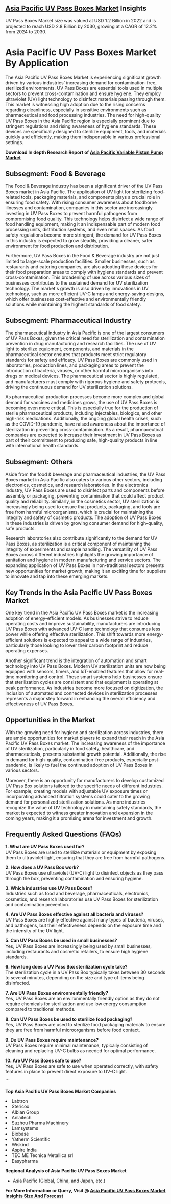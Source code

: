 <h2><a href="https://www.verifiedmarketreports.com/download-sample/?rid=238642&amp;utm_source=Github-Feb&amp;utm_medium=225" target="_blank">Asia Pacific UV Pass Boxes Market</a> Insights</h2><p>UV Pass Boxes Market size was valued at USD 1.2 Billion in 2022 and is projected to reach USD 2.8 Billion by 2030, growing at a CAGR of 12.2% from 2024 to 2030.</p><p><h1>Asia Pacific UV Pass Boxes Market By Application</h1> <p>The Asia Pacific UV Pass Boxes Market is experiencing significant growth driven by various industries' increasing demand for contamination-free, sterilized environments. UV Pass Boxes are essential tools used in multiple sectors to prevent cross-contamination and ensure hygiene. They employ ultraviolet (UV) light technology to disinfect materials passing through them. This market is witnessing high adoption due to the rising concerns regarding cleanliness, especially in sensitive environments such as pharmaceutical and food processing industries. The need for high-quality UV Pass Boxes in the Asia Pacific region is especially prominent due to stringent regulations and rising awareness of hygiene standards. These devices are specifically designed to sterilize equipment, tools, and materials quickly and efficiently, making them indispensable in various professional settings. <p><strong>Download In depth Research Report of <a href="https://www.verifiedmarketreports.com/download-sample/?rid=236118&amp;utm_source=Pulse-Dec&amp;utm_medium=225" target="_blank">Asia Pacific Variable Piston Pump Market</a></strong></p> <h2>Subsegment: Food & Beverage</h2> <p>The Food & Beverage industry has been a significant driver of the UV Pass Boxes market in Asia Pacific. The application of UV light for sterilizing food-related tools, packaging materials, and components plays a crucial role in ensuring food safety. With rising consumer awareness about foodborne illnesses and contamination, companies in this sector are increasingly investing in UV Pass Boxes to prevent harmful pathogens from compromising food quality. This technology helps disinfect a wide range of food handling equipment, making it an indispensable part of modern food processing units, distribution systems, and even retail spaces. As food safety regulations become more stringent, the demand for UV Pass Boxes in this industry is expected to grow steadily, providing a cleaner, safer environment for food production and distribution.</p> <p>Furthermore, UV Pass Boxes in the Food & Beverage industry are not just limited to large-scale production facilities. Smaller businesses, such as restaurants and catering companies, are also adopting these devices for their food preparation areas to comply with hygiene standards and prevent cross-contamination. This broadening of use across various sizes of businesses contributes to the sustained demand for UV sterilization technology. The market's growth is also driven by innovations in UV technology, such as more efficient UV-C lamps and energy-saving designs, which offer businesses cost-effective and environmentally friendly solutions while maintaining the highest standards of food safety.</p> <h2>Subsegment: Pharmaceutical Industry</h2> <p>The pharmaceutical industry in Asia Pacific is one of the largest consumers of UV Pass Boxes, given the critical need for sterilization and contamination prevention in drug manufacturing and research facilities. The use of UV light to sterilize equipment, components, and materials in the pharmaceutical sector ensures that products meet strict regulatory standards for safety and efficacy. UV Pass Boxes are commonly used in laboratories, production lines, and packaging areas to prevent the introduction of bacteria, viruses, or other harmful microorganisms into drugs or medical devices. The pharmaceutical sector is highly regulated, and manufacturers must comply with rigorous hygiene and safety protocols, driving the continuous demand for UV sterilization solutions.</p> <p>As pharmaceutical production processes become more complex and global demand for vaccines and medicines grows, the use of UV Pass Boxes is becoming even more critical. This is especially true for the production of sterile pharmaceutical products, including injectables, biologics, and other high-risk medications. Additionally, the ongoing global health crises, such as the COVID-19 pandemic, have raised awareness about the importance of sterilization in preventing cross-contamination. As a result, pharmaceutical companies are expected to increase their investment in UV Pass Boxes as part of their commitment to producing safe, high-quality products in line with international health standards.</p> <h2>Subsegment: Others</h2> <p>Aside from the food & beverage and pharmaceutical industries, the UV Pass Boxes market in Asia Pacific also caters to various other sectors, including electronics, cosmetics, and research laboratories. In the electronics industry, UV Pass Boxes are used to disinfect parts and components before assembly or packaging, preventing contamination that could affect product quality and reliability. Similarly, in the cosmetics sector, UV sterilization is increasingly being used to ensure that products, packaging, and tools are free from harmful microorganisms, which is crucial for maintaining the integrity and safety of cosmetic products. The adoption of UV Pass Boxes in these industries is driven by growing consumer demand for high-quality, safe products.</p> <p>Research laboratories also contribute significantly to the demand for UV Pass Boxes, as sterilization is a critical component of maintaining the integrity of experiments and sample handling. The versatility of UV Pass Boxes across different industries highlights the growing importance of sanitation and hygiene in modern manufacturing and service sectors. The expanding application of UV Pass Boxes in non-traditional sectors presents new opportunities for market growth, making it an exciting time for suppliers to innovate and tap into these emerging markets.</p> <h2>Key Trends in the Asia Pacific UV Pass Boxes Market</h2> <p>One key trend in the Asia Pacific UV Pass Boxes market is the increasing adoption of energy-efficient models. As businesses strive to reduce operating costs and improve sustainability, manufacturers are introducing UV Pass Boxes with advanced UV-C lamp technology that consumes less power while offering effective sterilization. This shift towards more energy-efficient solutions is expected to appeal to a wide range of industries, particularly those looking to lower their carbon footprint and reduce operating expenses.</p> <p>Another significant trend is the integration of automation and smart technology into UV Pass Boxes. Modern UV sterilization units are now being equipped with sensors, timers, and IoT-enabled features that allow for real-time monitoring and control. These smart systems help businesses ensure that sterilization cycles are consistent and that equipment is operating at peak performance. As industries become more focused on digitization, the inclusion of automated and connected devices in sterilization processes represents a major step forward in enhancing the overall efficiency and effectiveness of UV Pass Boxes.</p> <h2>Opportunities in the Market</h2> <p>With the growing need for hygiene and sterilization across industries, there are ample opportunities for market players to expand their reach in the Asia Pacific UV Pass Boxes market. The increasing awareness of the importance of UV sterilization, particularly in food safety, healthcare, and pharmaceuticals, presents substantial growth potential. Additionally, the rise in demand for high-quality, contamination-free products, especially post-pandemic, is likely to fuel the continued adoption of UV Pass Boxes in various sectors.</p> <p>Moreover, there is an opportunity for manufacturers to develop customized UV Pass Box solutions tailored to the specific needs of different industries. For example, creating models with adjustable UV exposure times or incorporating advanced filtration systems could cater to the growing demand for personalized sterilization solutions. As more industries recognize the value of UV technology in maintaining safety standards, the market is expected to witness greater innovation and expansion in the coming years, making it a promising arena for investment and growth.</p> <h2>Frequently Asked Questions (FAQs)</h2> <p><strong>1. What are UV Pass Boxes used for?</strong><br> UV Pass Boxes are used to sterilize materials or equipment by exposing them to ultraviolet light, ensuring that they are free from harmful pathogens.</p> <p><strong>2. How does a UV Pass Box work?</strong><br> UV Pass Boxes use ultraviolet (UV-C) light to disinfect objects as they pass through the box, preventing contamination and ensuring hygiene.</p> <p><strong>3. Which industries use UV Pass Boxes?</strong><br> Industries such as food and beverage, pharmaceuticals, electronics, cosmetics, and research laboratories use UV Pass Boxes for sterilization and contamination prevention.</p> <p><strong>4. Are UV Pass Boxes effective against all bacteria and viruses?</strong><br> UV Pass Boxes are highly effective against many types of bacteria, viruses, and pathogens, but their effectiveness depends on the exposure time and the intensity of the UV light.</p> <p><strong>5. Can UV Pass Boxes be used in small businesses?</strong><br> Yes, UV Pass Boxes are increasingly being used by small businesses, including restaurants and cosmetic retailers, to ensure high hygiene standards.</p> <p><strong>6. How long does a UV Pass Box sterilization cycle take?</strong><br> The sterilization cycle in a UV Pass Box typically takes between 30 seconds to several minutes, depending on the size and type of items being disinfected.</p> <p><strong>7. Are UV Pass Boxes environmentally friendly?</strong><br> Yes, UV Pass Boxes are an environmentally friendly option as they do not require chemicals for sterilization and use low energy consumption compared to traditional methods.</p> <p><strong>8. Can UV Pass Boxes be used to sterilize food packaging?</strong><br> Yes, UV Pass Boxes are used to sterilize food packaging materials to ensure they are free from harmful microorganisms before food contact.</p> <p><strong>9. Do UV Pass Boxes require maintenance?</strong><br> UV Pass Boxes require minimal maintenance, typically consisting of cleaning and replacing UV-C bulbs as needed for optimal performance.</p> <p><strong>10. Are UV Pass Boxes safe to use?</strong><br> Yes, UV Pass Boxes are safe to use when operated correctly, with safety features in place to prevent direct exposure to UV-C light.</p> ```</p><p><strong>Top Asia Pacific UV Pass Boxes Market Companies</strong></p><div data-test-id=""><p><li>Labtron</li><li> Stericox</li><li> Albian Group</li><li> Anlaitech</li><li> Suzhou Pharma Machinery</li><li> Lamsystems</li><li> Biobase</li><li> Yatherm Scientific</li><li> Wiskind</li><li> Aspire India</li><li> TEC.ME Tecnica Metallica srl</li><li> Easypharma</li></p><div><strong>Regional Analysis of&nbsp;Asia Pacific UV Pass Boxes Market</strong></div><ul><li dir="ltr"><p dir="ltr">Asia Pacific (Global, China, and Japan, etc.)</p></li></ul><p><strong>For More Information or Query, Visit @&nbsp;</strong><strong><a href="https://www.verifiedmarketreports.com/product/uv-pass-boxes-market/?utm_source=Github-Feb&amp;utm_medium=225" target="_blank">Asia Pacific UV Pass Boxes Market Insights Size And Forecast</a></strong></p></div><h2>&nbsp;</h2><div data-test-id="">&nbsp;</div>
